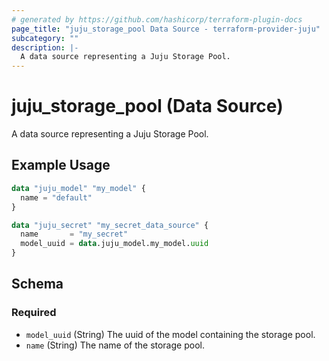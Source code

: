 ```yaml
---
# generated by https://github.com/hashicorp/terraform-plugin-docs
page_title: "juju_storage_pool Data Source - terraform-provider-juju"
subcategory: ""
description: |-
  A data source representing a Juju Storage Pool.
---
```


# juju_storage_pool (Data Source)

A data source representing a Juju Storage Pool.

## Example Usage

```terraform
data "juju_model" "my_model" {
  name = "default"
}

data "juju_secret" "my_secret_data_source" {
  name       = "my_secret"
  model_uuid = data.juju_model.my_model.uuid
}
```

<!-- schema generated by tfplugindocs -->
## Schema

### Required

- `model_uuid` (String) The uuid of the model containing the storage pool.
- `name` (String) The name of the storage pool.
